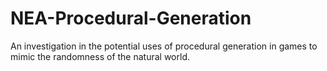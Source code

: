 # NEA-Procedural-Generation
An investigation in the potential uses of procedural generation in games to mimic the randomness of the natural world.
